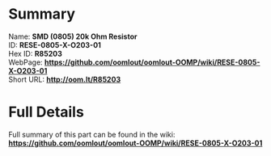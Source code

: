 
Summary
=================
  
Name: __SMD (0805) 20k Ohm Resistor__    
ID: __RESE-0805-X-O203-01__   
Hex ID: __R85203__   
WebPage: __https://github.com/oomlout/oomlout-OOMP/wiki/RESE-0805-X-O203-01__   
Short URL: __http://oom.lt/R85203__   

Full Details
==========================
Full summary of this part can be found in the wiki:   
__https://github.com/oomlout/oomlout-OOMP/wiki/RESE-0805-X-O203-01__    

